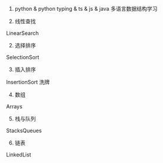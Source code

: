 1. python & python typing & ts & js & java 多语言数据结构学习

1. 线性查找

LinearSearch

2. 选择排序

SelectionSort

3. 插入排序

InsertionSort 洗牌

4. 数组

Arrays

5. 栈与队列

StacksQueues

6. 链表

LinkedList



